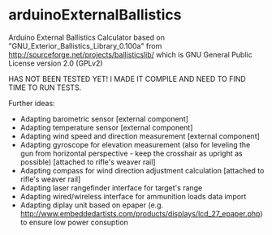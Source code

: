 arduinoExternalBallistics
=========================

Arduino External Ballistics Calculator based on "GNU_Exterior_Ballistics_Library_0.100a" from http://sourceforge.net/projects/ballisticslib/ which is GNU General Public License version 2.0 (GPLv2)


HAS NOT BEEN TESTED YET! I MADE IT COMPILE AND NEED TO FIND TIME TO RUN TESTS.

Further ideas:
- Adapting barometric sensor [external component]
- Adapting temperature sensor [external component]
- Adapting wind speed and direction measurement [external component]
- Adapting gyroscope for elevation measurement (also for leveling the gun from horizontal perspective - keep the crosshair as upright as possible) [attached to rifle's weaver rail]
- Adapting compass for wind direction adjustment calculation [attached to rifle's weaver rail]
- Adapting laser rangefinder interface for target's range
- Adapting wired/wireless interface for ammunition loads data import
- Adapting diplay unit based on epaper (e.g. http://www.embeddedartists.com/products/displays/lcd_27_epaper.php) to ensure low power consuption
